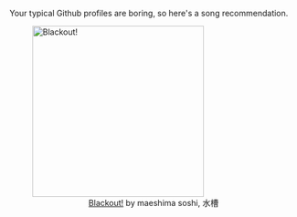 Your typical Github profiles are boring, so here's a song recommendation.
<figure><img width="300" height="300" src="https://i.scdn.co/image/ab67616d0000b2735f541b8f9159a0b79ae449f6" alt="Blackout!" /><figcaption align="center"><a href="https://open.spotify.com/track/3mHaAIjimlupqxIYVttIr9" target="_blank">Blackout!</a> by maeshima soshi, 水槽</figcaption></figure>
